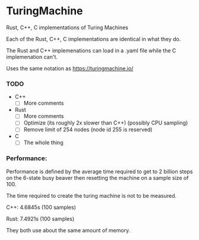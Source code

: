 # TuringMachine
Rust, C++, C implementations of Turing Machines

Each of the Rust, C++, C implementations are identical in what they do.

The Rust and C++ implemenations can load in a .yaml file while the C implemenation can't.

Uses the same notation as https://turingmachine.io/

### TODO
- C++
  - [ ] More comments
- Rust
  - [ ] More comments
  - [ ] Optimize (its roughly 2x slower than C++) (possibly CPU sampling)
  - [ ] Remove limit of 254 nodes (node id 255 is reserved)
- C
  - [ ] The whole thing

### Performance:
Performance is defined by the average time required to get to 2 billion steps on the 6-state busy beaver then resetting the machine on a sample size of 100.

The time required to create the turing machine is not to be measured.

C++: 4.6845s (100 samples)

Rust: 7.4921s (100 samples)

They both use about the same amount of memory.
